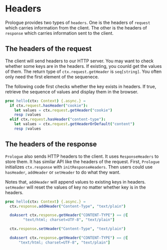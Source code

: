 # Headers

Prologue provides two types of `headers`. One is the headers of `request` which carries information from the client. The other is the headers of `response` which carries information sent to the client.


## The headers of the request

The client will send headers to our HTTP server. You may want to check whether some keys are in the headers. 
If existing, you counld get the values of them. The return type of `ctx.request.getHeader` is `seq[string]`. You often only need the first element of the sequenece.

The following code first checks whether the key exists in headers. If true, retrieve the sequence of values and display them in the browser.

```nim
proc hello(ctx: Context) {.async.} =
  if ctx.request.hasHeader("cookie"):
    let values = ctx.request.getHeader("cookie")
    resp $values
  elif ctx.request.hasHeader("content-type"):
    let values = ctx.request.getHeaderOrDefault("content")
    resp $values
```

## The headers of the response

`Prologue` also sends HTTP headers to the client. It uses `ResponseHeaders` to store them. It has similar API like the headers of the request. First, `Prologue` initializes `ctx.response` with `initResponseHeaders`. Then 
users could use `hasHeader`, `addHeader` or `setHeader` to do what they want. 

Notes that, `addHeader` will append values to existing keys in headers. `setHeader` will reset the values of key no matter whether key is in the headers. 

```nim
proc hello(ctx: Context) {.async.} =
  ctx.response.addHeader("Content-Type", "text/plain")

  doAssert ctx.response.getHeader("CONTENT-TYPE") == @[
        "text/html; charset=UTF-8", "text/plain"]

  ctx.response.setHeader("Content-Type", "text/plain")

  doAssert ctx.response.getHeader("CONTENT-TYPE") == @[
      "text/html; charset=UTF-8", "text/plain"]
```